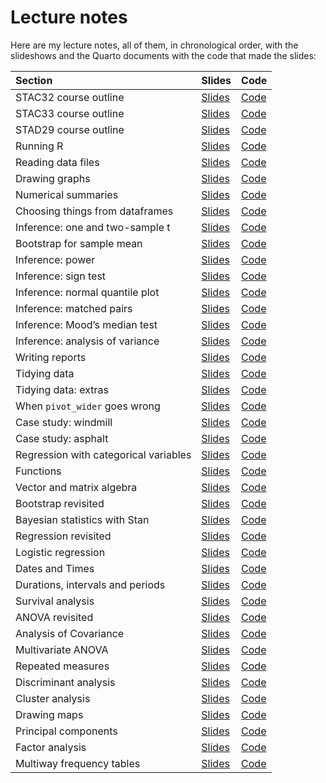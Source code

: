 # Lecture notes

Here are my lecture notes, all of them, in chronological order, with the
slideshows and the Quarto documents with the code that made the slides:

| Section                               | Slides                                                               | Code                                                                                      |
|:--------------------------------------|:---------------------------------------------------------------------|:------------------------------------------------------------------------------------------|
| STAC32 course outline                 | [Slides](http://ritokiguess.site/lecture-notes/outline_c32.html)     | [Code](https://raw.githubusercontent.com/nxskok/lecture-notes/master/outline_c32.qmd)     |
| STAC33 course outline                 | [Slides](http://ritokiguess.site/lecture-notes/outline_c33.html)     | [Code](https://raw.githubusercontent.com/nxskok/lecture-notes/master/outline_c33.qmd)     |
| STAD29 course outline                 | [Slides](http://ritokiguess.site/lecture-notes/outline_d29.html)     | [Code](https://raw.githubusercontent.com/nxskok/lecture-notes/master/outline_d29.qmd)     |
| Running R                             | [Slides](http://ritokiguess.site/lecture-notes/running.html)         | [Code](https://raw.githubusercontent.com/nxskok/lecture-notes/master/running.qmd)         |
| Reading data files                    | [Slides](http://ritokiguess.site/lecture-notes/readfile.html)        | [Code](https://raw.githubusercontent.com/nxskok/lecture-notes/master/readfile.qmd)        |
| Drawing graphs                        | [Slides](http://ritokiguess.site/lecture-notes/graphs.html)          | [Code](https://raw.githubusercontent.com/nxskok/lecture-notes/master/graphs.qmd)          |
| Numerical summaries                   | [Slides](http://ritokiguess.site/lecture-notes/numsum.html)          | [Code](https://raw.githubusercontent.com/nxskok/lecture-notes/master/numsum.qmd)          |
| Choosing things from dataframes       | [Slides](http://ritokiguess.site/lecture-notes/choosing.html)        | [Code](https://raw.githubusercontent.com/nxskok/lecture-notes/master/choosing.qmd)        |
| Inference: one and two-sample t       | [Slides](http://ritokiguess.site/lecture-notes/inference_1.html)     | [Code](https://raw.githubusercontent.com/nxskok/lecture-notes/master/inference_1.qmd)     |
| Bootstrap for sample mean             | [Slides](http://ritokiguess.site/lecture-notes/bootstrap_R.html)     | [Code](https://raw.githubusercontent.com/nxskok/lecture-notes/master/bootstrap_R.qmd)     |
| Inference: power                      | [Slides](http://ritokiguess.site/lecture-notes/inference_2.html)     | [Code](https://raw.githubusercontent.com/nxskok/lecture-notes/master/inference_2.qmd)     |
| Inference: sign test                  | [Slides](http://ritokiguess.site/lecture-notes/inference_3.html)     | [Code](https://raw.githubusercontent.com/nxskok/lecture-notes/master/inference_3.qmd)     |
| Inference: normal quantile plot       | [Slides](http://ritokiguess.site/lecture-notes/inference_4a.html)    | [Code](https://raw.githubusercontent.com/nxskok/lecture-notes/master/inference_4a.qmd)    |
| Inference: matched pairs              | [Slides](http://ritsokiguess.site/lecture-notes/inference_4b.html)   | [Code](https://raw.githubusercontent.com/nxskok/lecture-notes/master/inference_4b.qmd)    |
| Inference: Mood’s median test         | [Slides](http://ritokiguess.site/lecture-notes/inference_5a.html)    | [Code](https://raw.githubusercontent.com/nxskok/lecture-notes/master/inference_5a.qmd)    |
| Inference: analysis of variance       | [Slides](http://ritokiguess.site/lecture-notes/inference_5b.html)    | [Code](https://raw.githubusercontent.com/nxskok/lecture-notes/master/inference_5b.qmd)    |
| Writing reports                       | [Slides](http://ritokiguess.site/lecture-notes/reports.html)         | [Code](https://raw.githubusercontent.com/nxskok/lecture-notes/master/reports.qmd)         |
| Tidying data                          | [Slides](http://ritokiguess.site/lecture-notes/tidying.html)         | [Code](https://raw.githubusercontent.com/nxskok/lecture-notes/master/tidying.qmd)         |
| Tidying data: extras                  | [Slides](http://ritokiguess.site/lecture-notes/tidy_extra.html)      | [Code](https://raw.githubusercontent.com/nxskok/lecture-notes/master/tidy_extra.qmd)      |
| When `pivot_wider` goes wrong         | [Slides](http://ritsokiguess.site/lecture-notes/wider_wrong.html)    | [Code](https://raw.githubusercontent.com/nxskok/lecture-notes/master/wider_wrong.qmd)     |
| Case study: windmill                  | [Slides](http://ritokiguess.site/lecture-notes/windmill.html)        | [Code](https://raw.githubusercontent.com/nxskok/lecture-notes/master/windmill.qmd)        |
| Case study: asphalt                   | [Slides](http://ritokiguess.site/lecture-notes/asphalt.html)         | [Code](https://raw.githubusercontent.com/nxskok/lecture-notes/master/asphalt.qmd)         |
| Regression with categorical variables | [Slides](http://ritsokiguess.site/lecture-notes/with_categ.html)     | [Code](https://raw.githubusercontent.com/nxskok/lecture-notes/master/with_categ.qmd)      |
| Functions                             | [Slides](http://ritsokiguess.site/lecture-notes/functions.html)      | [Code](https://raw.githubusercontent.com/nxskok/lecture-notes/master/functions.qmd)       |
| Vector and matrix algebra             | [Slides](http://ritsokiguess.site/lecture-notes/vector_matrix.html)  | [Code](https://raw.githubusercontent.com/nxskok/lecture-notes/master/vector_matrix.qmd)   |
| Bootstrap revisited                   | [Slides](http://ritokiguess.site/lecture-notes/bootstrap.html)       | [Code](https://raw.githubusercontent.com/nxskok/lecture-notes/master/bootstrap.qmd)       |
| Bayesian statistics with Stan         | [Slides](http://ritokiguess.site/lecture-notes/rstan.html)           | [Code](https://raw.githubusercontent.com/nxskok/lecture-notes/master/rstan.qmd)           |
| Regression revisited                  | [Slides](http://ritokiguess.site/lecture-notes/regression.html)      | [Code](https://raw.githubusercontent.com/nxskok/lecture-notes/master/regression.qmd)      |
| Logistic regression                   | [Slides](http://ritsokiguess.site/lecture-notes/logistic.html)       | [Code](https://raw.githubusercontent.com/nxskok/lecture-notes/master/logistic.qmd)        |
| Dates and Times                       | [Slides](http://ritokiguess.site/lecture-notes/dates_and_times.html) | [Code](https://raw.githubusercontent.com/nxskok/lecture-notes/master/dates_and_times.qmd) |
| Durations, intervals and periods      | [Slides](http://ritokiguess.site/lecture-notes/dip.html)             | [Code](https://raw.githubusercontent.com/nxskok/lecture-notes/master/dip.qmd)             |
| Survival analysis                     | [Slides](http://ritokiguess.site/lecture-notes/survival.html)        | [Code](https://raw.githubusercontent.com/nxskok/lecture-notes/master/survival.qmd)        |
| ANOVA revisited                       | [Slides](http://ritokiguess.site/lecture-notes/anova.html)           | [Code](https://raw.githubusercontent.com/nxskok/lecture-notes/master/anova.qmd)           |
| Analysis of Covariance                | [Slides](http://ritokiguess.site/lecture-notes/ancova.html)          | [Code](https://raw.githubusercontent.com/nxskok/lecture-notes/master/ancova.qmd)          |
| Multivariate ANOVA                    | [Slides](http://ritokiguess.site/lecture-notes/manova.html)          | [Code](https://raw.githubusercontent.com/nxskok/lecture-notes/master/manova.qmd)          |
| Repeated measures                     | [Slides](http://ritsokiguess.site/lecture-notes/profile.html)        | [Code](https://raw.githubusercontent.com/nxskok/lecture-notes/master/profile.qmd)         |
| Discriminant analysis                 | [Slides](http://ritokiguess.site/lecture-notes/discrim.html)         | [Code](https://raw.githubusercontent.com/nxskok/lecture-notes/master/discrim.qmd)         |
| Cluster analysis                      | [Slides](http://ritokiguess.site/lecture-notes/cluster.html)         | [Code](https://raw.githubusercontent.com/nxskok/lecture-notes/master/cluster.qmd)         |
| Drawing maps                          | [Slides](http://ritokiguess.site/lecture-notes/mapping.html)         | [Code](https://raw.githubusercontent.com/nxskok/lecture-notes/master/mapping.qmd)         |
| Principal components                  | [Slides](http://ritokiguess.site/lecture-notes/princomp.html)        | [Code](https://raw.githubusercontent.com/nxskok/lecture-notes/master/princomp.qmd)        |
| Factor analysis                       | [Slides](http://ritokiguess.site/lecture-notes/factor.html)          | [Code](https://raw.githubusercontent.com/nxskok/lecture-notes/master/factor.qmd)          |
| Multiway frequency tables             | [Slides](http://ritokiguess.site/lecture-notes/multiway.html)        | [Code](https://raw.githubusercontent.com/nxskok/lecture-notes/master/multiway.qmd)        |
